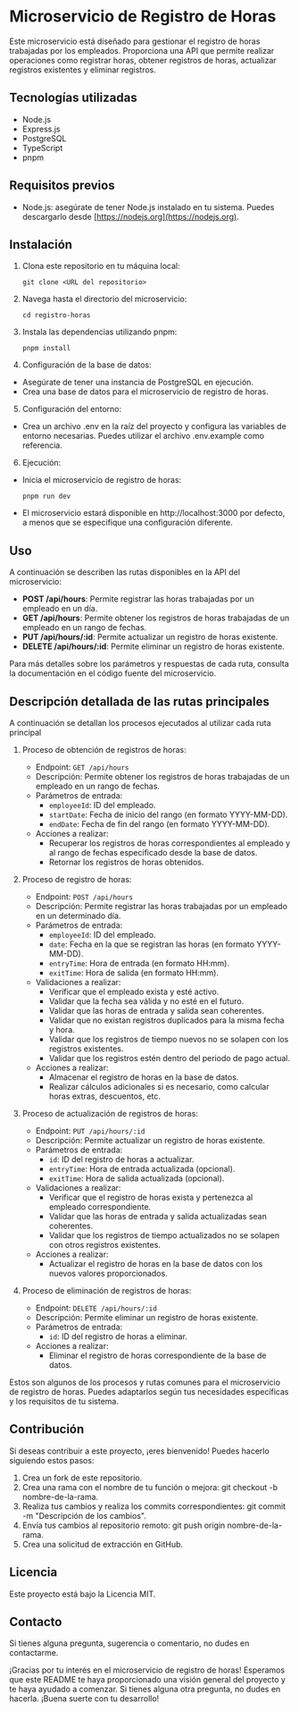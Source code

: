 # Microservicio de Registro de Horas

Este microservicio está diseñado para gestionar el registro de horas trabajadas por los empleados. Proporciona una API que permite realizar operaciones como registrar horas, obtener registros de horas, actualizar registros existentes y eliminar registros.

## Tecnologías utilizadas

- Node.js
- Express.js
- PostgreSQL
- TypeScript
- pnpm

## Requisitos previos

- Node.js: asegúrate de tener Node.js instalado en tu sistema. Puedes descargarlo desde [https://nodejs.org](https://nodejs.org).

## Instalación

1. Clona este repositorio en tu máquina local:

   ```shell
   git clone <URL del repositorio>

   ```

2. Navega hasta el directorio del microservicio:

   ```shell
   cd registro-horas

   ```

3. Instala las dependencias utilizando pnpm:

   ```shell
   pnpm install

   ```

4. Configuración de la base de datos:

- Asegúrate de tener una instancia de PostgreSQL en ejecución.
- Crea una base de datos para el microservicio de registro de horas.

5. Configuración del entorno:

- Crea un archivo .env en la raíz del proyecto y configura las variables de entorno necesarias. Puedes utilizar el archivo .env.example como referencia.

6. Ejecución:

- Inicia el microservicio de registro de horas:

  ```shell
  pnpm run dev

  ```

- El microservicio estará disponible en http://localhost:3000 por defecto, a menos que se especifique una configuración diferente.

## Uso

A continuación se describen las rutas disponibles en la API del microservicio:

- **POST /api/hours**: Permite registrar las horas trabajadas por un empleado en un día.
- **GET /api/hours**: Permite obtener los registros de horas trabajadas de un empleado en un rango de fechas.
- **PUT /api/hours/:id**: Permite actualizar un registro de horas existente.
- **DELETE /api/hours/:id**: Permite eliminar un registro de horas existente.

Para más detalles sobre los parámetros y respuestas de cada ruta, consulta la documentación en el código fuente del microservicio.

## Descripción detallada de las rutas principales

A continuación se detallan los procesos ejecutados al utilizar cada ruta principal

1. Proceso de obtención de registros de horas:

   - Endpoint: `GET /api/hours`
   - Descripción: Permite obtener los registros de horas trabajadas de un empleado en un rango de fechas.
   - Parámetros de entrada:
     - `employeeId`: ID del empleado.
     - `startDate`: Fecha de inicio del rango (en formato YYYY-MM-DD).
     - `endDate`: Fecha de fin del rango (en formato YYYY-MM-DD).
   - Acciones a realizar:
     - Recuperar los registros de horas correspondientes al empleado y al rango de fechas especificado desde la base de datos.
     - Retornar los registros de horas obtenidos.

2. Proceso de registro de horas:

   - Endpoint: `POST /api/hours`
   - Descripción: Permite registrar las horas trabajadas por un empleado en un determinado día.
   - Parámetros de entrada:
     - `employeeId`: ID del empleado.
     - `date`: Fecha en la que se registran las horas (en formato YYYY-MM-DD).
     - `entryTime`: Hora de entrada (en formato HH:mm).
     - `exitTime`: Hora de salida (en formato HH:mm).
   - Validaciones a realizar:
     - Verificar que el empleado exista y esté activo.
     - Validar que la fecha sea válida y no esté en el futuro.
     - Validar que las horas de entrada y salida sean coherentes.
     - Validar que no existan registros duplicados para la misma fecha y hora.
     - Validar que los registros de tiempo nuevos no se solapen con los registros existentes.
     - Validar que los registros estén dentro del periodo de pago actual.
   - Acciones a realizar:
     - Almacenar el registro de horas en la base de datos.
     - Realizar cálculos adicionales si es necesario, como calcular horas extras, descuentos, etc.

3. Proceso de actualización de registros de horas:

   - Endpoint: `PUT /api/hours/:id`
   - Descripción: Permite actualizar un registro de horas existente.
   - Parámetros de entrada:
     - `id`: ID del registro de horas a actualizar.
     - `entryTime`: Hora de entrada actualizada (opcional).
     - `exitTime`: Hora de salida actualizada (opcional).
   - Validaciones a realizar:
     - Verificar que el registro de horas exista y pertenezca al empleado correspondiente.
     - Validar que las horas de entrada y salida actualizadas sean coherentes.
     - Validar que los registros de tiempo actualizados no se solapen con otros registros existentes.
   - Acciones a realizar:
     - Actualizar el registro de horas en la base de datos con los nuevos valores proporcionados.

4. Proceso de eliminación de registros de horas:

   - Endpoint: `DELETE /api/hours/:id`
   - Descripción: Permite eliminar un registro de horas existente.
   - Parámetros de entrada:
     - `id`: ID del registro de horas a eliminar.
   - Acciones a realizar:
     - Eliminar el registro de horas correspondiente de la base de datos.

Estos son algunos de los procesos y rutas comunes para el microservicio de registro de horas. Puedes adaptarlos según tus necesidades específicas y los requisitos de tu sistema.

## Contribución

Si deseas contribuir a este proyecto, ¡eres bienvenido! Puedes hacerlo siguiendo estos pasos:

1. Crea un fork de este repositorio.
2. Crea una rama con el nombre de tu función o mejora: git checkout -b nombre-de-la-rama.
3. Realiza tus cambios y realiza los commits correspondientes: git commit -m "Descripción de los cambios".
4. Envía tus cambios al repositorio remoto: git push origin nombre-de-la-rama.
5. Crea una solicitud de extracción en GitHub.

## Licencia

Este proyecto está bajo la Licencia MIT.

## Contacto

Si tienes alguna pregunta, sugerencia o comentario, no dudes en contactarme.

¡Gracias por tu interés en el microservicio de registro de horas! Esperamos que este README te haya proporcionado una visión general del proyecto y te haya ayudado a comenzar. Si tienes alguna otra pregunta, no dudes en hacerla. ¡Buena suerte con tu desarrollo!
